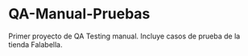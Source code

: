 # QA-Manual-Pruebas
Primer proyecto de QA Testing manual. Incluye casos de prueba de la tienda Falabella.
